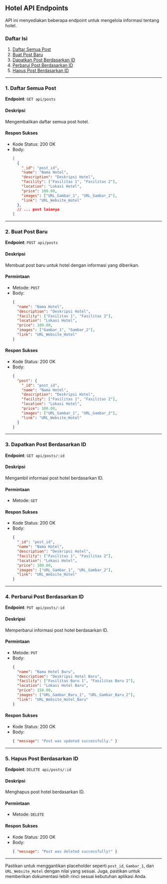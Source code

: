 ## Hotel API Endpoints

API ini menyediakan beberapa endpoint untuk mengelola informasi tentang hotel.

### Daftar Isi
1. [Daftar Semua Post](#daftar-semua-post)
2. [Buat Post Baru](#buat-post-baru)
3. [Dapatkan Post Berdasarkan ID](#dapatkan-post-berdasarkan-id)
4. [Perbarui Post Berdasarkan ID](#perbarui-post-berdasarkan-id)
5. [Hapus Post Berdasarkan ID](#hapus-post-berdasarkan-id)

---

### 1. Daftar Semua Post
**Endpoint**: `GET api/posts`

#### Deskripsi
Mengembalikan daftar semua post hotel.

#### Respon Sukses
- Kode Status: 200 OK
- Body:
  ```json
  [
    {
      "_id": "post_id",
      "name": "Nama Hotel",
      "description": "Deskripsi Hotel",
      "facility": ["Fasilitas 1", "Fasilitas 2"],
      "location": "Lokasi Hotel",
      "price": 100.00,
      "images": ["URL_Gambar_1", "URL_Gambar_2"],
      "link": "URL_Website_Hotel"
    },
    // ... post lainnya
  ]
  ```

---

### 2. Buat Post Baru
**Endpoint**: `POST api/posts`

#### Deskripsi
Membuat post baru untuk hotel dengan informasi yang diberikan.

#### Permintaan
- Metode: `POST`
- Body:
  ```json
  {
    "name": "Nama Hotel",
    "description": "Deskripsi Hotel",
    "facility": ["Fasilitas 1", "Fasilitas 2"],
    "location": "Lokasi Hotel",
    "price": 100.00,
    "images": ["Gambar_1", "Gambar_2"],
    "link": "URL_Website_Hotel"
  }
  ```

#### Respon Sukses
- Kode Status: 200 OK
- Body:
  ```json
  {
    "post": {
      "_id": "post_id",
      "name": "Nama Hotel",
      "description": "Deskripsi Hotel",
      "facility": ["Fasilitas 1", "Fasilitas 2"],
      "location": "Lokasi Hotel",
      "price": 100.00,
      "images": ["URL_Gambar_1", "URL_Gambar_2"],
      "link": "URL_Website_Hotel"
    }
  }
  ```

---

### 3. Dapatkan Post Berdasarkan ID
**Endpoint**: `GET api/posts/:id`

#### Deskripsi
Mengambil informasi post hotel berdasarkan ID.

#### Permintaan
- Metode: `GET`

#### Respon Sukses
- Kode Status: 200 OK
- Body:
  ```json
  {
    "_id": "post_id",
    "name": "Nama Hotel",
    "description": "Deskripsi Hotel",
    "facility": ["Fasilitas 1", "Fasilitas 2"],
    "location": "Lokasi Hotel",
    "price": 100.00,
    "images": ["URL_Gambar_1", "URL_Gambar_2"],
    "link": "URL_Website_Hotel"
  }
  ```

---

### 4. Perbarui Post Berdasarkan ID
**Endpoint**: `PUT api/posts/:id`

#### Deskripsi
Memperbarui informasi post hotel berdasarkan ID.

#### Permintaan
- Metode: `PUT`
- Body:
  ```json
  {
    "name": "Nama Hotel Baru",
    "description": "Deskripsi Hotel Baru",
    "facility": ["Fasilitas Baru 1", "Fasilitas Baru 2"],
    "location": "Lokasi Hotel Baru",
    "price": 150.00,
    "images": ["URL_Gambar_Baru_1", "URL_Gambar_Baru_2"],
    "link": "URL_Website_Hotel_Baru"
  }
  ```

#### Respon Sukses
- Kode Status: 200 OK
- Body:
  ```json
  { "message": "Post was updated successfully." }
  ```

---

### 5. Hapus Post Berdasarkan ID
**Endpoint**: `DELETE api/posts/:id`

#### Deskripsi
Menghapus post hotel berdasarkan ID.

#### Permintaan
- Metode: `DELETE`

#### Respon Sukses
- Kode Status: 200 OK
- Body:
  ```json
  { "message": "Post was deleted successfully!" }
  ```

---

Pastikan untuk menggantikan placeholder seperti `post_id`, `Gambar_1`, dan `URL_Website_Hotel` dengan nilai yang sesuai. Juga, pastikan untuk memberikan dokumentasi lebih rinci sesuai kebutuhan aplikasi Anda.
